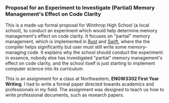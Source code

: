 ### Proposal for an Experiment to Investigate (Partial) Memory Management's Effect on Code Clarity

This is a made-up formal proposal for Winthrop High School (a local school), to conduct an experiment which would help determine memory management's effect on code clarity. It focuses on "partial" memory management, which is implemented in [Rust](https://www.rust-lang.org/) and [Swift](https://swift.org/), where the the compiler helps significantly but user must still write some memory-managing code. It explains why the school should conduct the experiment: in essence, nobody else has investigated "partial" memory management's effect on code clarity, and the school itself is just starting to implement computer science into its curriculum.

This is an assignment for a class at Northeastern, **ENGW3302 First Year Writing**. I had to write a formal paper directed towards academics and professionals in my field. The assignment was designed to teach us how to write professional documents, such as research papers.
